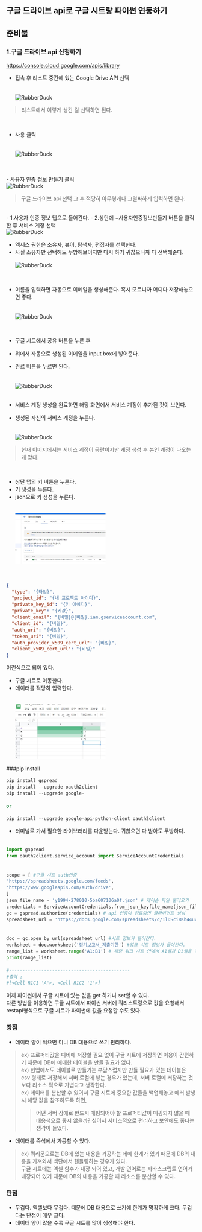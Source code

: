 구글 드라이브 api로 구글 시트랑 파이썬 연동하기
---------------------------------------------------

## 준비물   

### 1.구글 드라이브 api 신청하기   

https://console.cloud.google.com/apis/library   

- 접속 후 리스트 중간에 있는 Google Drive API 선택   
    <br/>  
<img src="https://lh3.googleusercontent.com/f4sDhGNGFnO38pNp-LVDXlpQmlr3kDE3RNciaImc_lUDpFysmw_9JI_KI1tiv6v0RYX0MErO0wxFuNJ0aawx5w?raw=true" width="20%" height="25%" title="px(픽셀) 크기 설정" alt="RubberDuck"></img>   
   
> 리스트에서 이렇게 생긴 걸 선택하면 된다.   
<br/>  

- 사용 클릭  
    <br/>  
<img src="https://img1.daumcdn.net/thumb/R1280x0/?scode=mtistory2&fname=https%3A%2F%2Fblog.kakaocdn.net%2Fdn%2FIGVuQ%2FbtqOle328Cs%2FJGwb5QlYRv7pJ7nYky5htk%2Fimg.png?raw=true" width="50%" height="40%" title="px(픽셀) 크기 설정" alt="RubberDuck"></img>   
 <br/>    
     <br/>  
- 사용자 인증 정보 만들기 클릭   
    <br/>  
<img src="https://img1.daumcdn.net/thumb/R1280x0/?scode=mtistory2&fname=https%3A%2F%2Fblog.kakaocdn.net%2Fdn%2F9VxdN%2FbtqOiByKIZs%2FQ8fSj8XARuEgT6bDhCX1LK%2Fimg.png?raw=true" width="50%" height="40%" title="px(픽셀) 크기 설정" alt="RubberDuck"></img>   
   
> 구글 드라이브 api 선택 그 후 적당히 아무렇게나 그럴싸하게 입력하면 된다.   
<br/>  
- 1.사용자 인증 정보 탭으로 들어간다.   
- 2.상단에 +사용자인증정보만들기 버튼을 클릭한 후 서비스 계정 선택   
   <br/>  
<img src="https://img1.daumcdn.net/thumb/R1280x0/?scode=mtistory2&fname=https%3A%2F%2Fblog.kakaocdn.net%2Fdn%2FmIO0W%2FbtqOpqJdwQu%2FsShICK70kLvDINGjJ1rUs0%2Fimg.png?raw=true" width="50%" height="40%" title="px(픽셀) 크기 설정" alt="RubberDuck"></img>   
<br/>  
   
- 엑세스 권한은 소유자, 뷰어, 탐색자, 편집자를 선택한다.   
- 사실 소유자만 선택해도 무방해보이지만 다시 하기 귀찮으니까 다 선택해준다. 
     <br/>  
<img src="https://img1.daumcdn.net/thumb/R1280x0/?scode=mtistory2&fname=https%3A%2F%2Fblog.kakaocdn.net%2Fdn%2FbuNIo7%2FbtqOnZ6oMtT%2FUmkswfpK0QeBVuCBRKAfNK%2Fimg.png?raw=true" width="50%" height="40%" title="px(픽셀) 크기 설정" alt="RubberDuck"></img>   
<br/>     

- 이름을 입력하면 자동으로 이메일을 생성해준다. 혹시 모르니까 어디다 저장해놓으면 좋다.   
      <br/>  
<img src="https://img1.daumcdn.net/thumb/R1280x0/?scode=mtistory2&fname=https%3A%2F%2Fblog.kakaocdn.net%2Fdn%2FuxwzO%2FbtqOiAT6SXe%2FAluhfjkkOoABcfNwlVhOyk%2Fimg.png?raw=true" width="50%" height="40%" title="px(픽셀) 크기 설정" alt="RubberDuck"></img>   
<br/>  
   
- 구글 시트에서 공유 버튼을 누른 후   
- 위에서 자동으로 생성된 이메일을 input box에 넣어준다.   
- 완료 버튼을 누르면 된다.   
   <br/>  
<img src="https://img1.daumcdn.net/thumb/R1280x0/?scode=mtistory2&fname=https%3A%2F%2Fblog.kakaocdn.net%2Fdn%2FbkKuAm%2FbtqOiAzNTx2%2FUFYGb0CFv0sqaTAftMBJn1%2Fimg.png?raw=true" width="50%" height="40%" title="px(픽셀) 크기 설정" alt="RubberDuck"></img>   
   <br/>  
   

- 서비스 계정 생성을 완료하면 해당 화면에서 서비스 계정이 추가된 것이 보인다.   
- 생성된 자신의 서비스 계정을 누른다.   
       <br/>  
<img src="https://img1.daumcdn.net/thumb/R1280x0/?scode=mtistory2&fname=https%3A%2F%2Fblog.kakaocdn.net%2Fdn%2FmIO0W%2FbtqOpqJdwQu%2FsShICK70kLvDINGjJ1rUs0%2Fimg.png?raw=true" width="50%" height="40%" title="px(픽셀) 크기 설정" alt="RubberDuck"></img>   
> 현재 이미지에서는 서비스 계정이 공란이지만 계정 생성 후 본인 계정이 나오는 게 맞다.   
<br/>  
   
- 상단 탭의 키 버튼을 누른다.   
- 키 생성을 누른다.   
- json으로 키 생성을 누른다.   
   <br/>  
<img src="https://github.com/joohyoungkim19940805/imgRepository/blob/bbd2aa02458aa736916fc2e61d317e3ab18cc4ff/%EC%BA%A1%EC%B2%98222.JPG?raw=true" width="50%" height="40%" title="px(픽셀) 크기 설정" alt="RubberDuck"></img>   
<br/>  
   
```json
{
  "type": "{타입}",
  "project_id": "{내 프로젝트 아이디}",
  "private_key_id": "{키 아이디}",
  "private_key": "{키값}",
  "client_email": "{비밀}@{비밀}.iam.gserviceaccount.com",
  "client_id": "{비밀}",
  "auth_uri": "{비밀}",
  "token_uri": "{비밀}",
  "auth_provider_x509_cert_url": "{비밀}",
  "client_x509_cert_url": "{비밀}"
}
```
이런식으로 되어 있다.   

- 구글 시트로 이동한다.   
- 데이터를 적당히 입력한다.   
   <br/>  
<img src="https://github.com/joohyoungkim19940805/imgRepository/blob/7fc282534e6ced75f585107694bba1422c36a6dd/%EC%BA%A1%EC%B2%98.JPG?raw=true" width="50%" height="40%" title="px(픽셀) 크기 설정" alt="RubberDuck"></img>   
   

###pip install   
```python
pip install gspread
pip install --upgrade oauth2client
pip install --upgrade google-

or

pip install --upgrade google-api-python-client oauth2client
```

- 터미널로 가서 필요한 라이브러리를 다운받는다. 귀찮으면 다 받아도 무방하다.   

```python

import gspread
from oauth2client.service_account import ServiceAccountCredentials


scope = [ #구글 시트 auth인증
'https://spreadsheets.google.com/feeds',
'https://www.googleapis.com/auth/drive',
]
json_file_name = 'y1994-278010-5ba607106a0f.json' # 제이슨 파일 불러오기
credentials = ServiceAccountCredentials.from_json_keyfile_name(json_file_name, scope) # 구글 api에 제이슨 파일 넣어주기
gc = gspread.authorize(credentials) # api 인증이 완료되면 클라이언트 생성
spreadsheet_url = 'https://docs.google.com/spreadsheets/d/1lDSci8Kh44ucDGT3EZjJwNcPIfeM2UCTuGY1Mv-RxeU/edit#gid=1474400587' #자신의 구글 시트 URL 입력 
                                                                                                                            #자신의 구글 시트에 공유하기로 
                                                                                                                            #구글 드라이브 api 생성 시 만들어진 이메일하고 연동되어 있어야함
doc = gc.open_by_url(spreadsheet_url) #시트 정보가 들어간다.
worksheet = doc.worksheet('정기보고서_제출기한') #워크 시트 정보가 들어간다.
range_list = worksheet.range('A1:B1') # 해당 워크 시트 안에서 A1셀과 B1셀을 찾는다.
print(range_list)

#---------------------------------------------
#출력 : 
#[<Cell R1C1 'A'>, <Cell R1C2 '1'>]

```
   
이제 파이썬에서 구글 시트에 있는 값을 get 하거나 set할 수 있다.   
다른 방법을 이용하면 구글 시트에서 파이썬 서버에 쿼리스트링으로 값을 요청해서 restapi형식으로 구글 시트가 파이썬에 값을 요청할 수도 있다.   

   
### 장점   
   
- 데이터 양이 적으면 미니 DB 대용으로 쓰기 편리하다.    
> ex) 프로퍼티값을 디비에 저장할 필요 없이 구글 시트에 저장하면 이용이 간편하기 때문에 DB에 애매한 테이블을 만들 필요가 없다.   
> ex) 현업에서도 테이블로 만들기는 부담스럽지만 만들 필요가 있는 테이블은 csv 형태로 저장해서 서버 로컬에 넣는 경우가 있는데, 서버 로컬에 저장하는 것보다 리소스 적으로 가볍다고 생각한다.    
> ex) 데이터를 분산할 수 있어서 구글 시트에 중요한 값들을 백업해놓고 에러 발생시 해당 값을 참조하도록 하면,    
> > 어떤 서버 장애로 반드시 매핑되어야 할 프로퍼티값이 매핑되지 않을 때 대응책으로 좋지 않을까? 싶어서 서비스적으로 편리하고 보안에도 좋다는 생각이 들었다.     
- 데이터를 즉석에서 가공할 수 있다.    
> ex) 쿼리문으로는 DB에 있는 내용을 가공하는 데에 한계가 있기 때문에 DB의 내용을 가져와서 백단에서 핸들링하는 경우가 있다.   
> 구글 시트에는 엑셀 함수가 내장 되어 있고, 개발 언어로는 자바스크립트 언어가 내장되어 있기 때문에 DB의 내용을 가공할 때 리소스를 분산할 수 있다.   
      
### 단점   
   
- 무겁다. 엑셀보다 무겁다. 때문에 DB 대용으로 쓰기에 한계가 명확하게 크다. 무겁다는 단점이 매우 크다.   
- 데이터 양이 많을 수록 구글 시트를 많이 생성해야 한다.    

   

